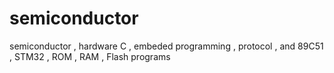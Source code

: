 # semiconductor
semiconductor , hardware C , embeded programming , protocol , and 89C51 , STM32 ,  ROM , RAM , Flash programs
